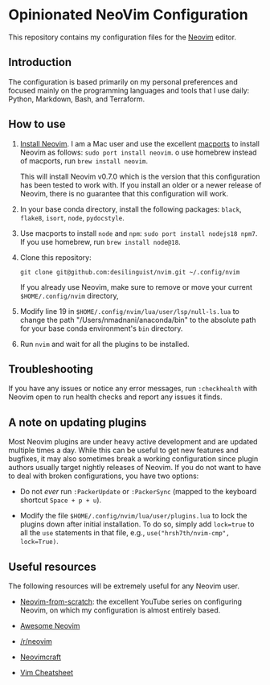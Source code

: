 # Opinionated NeoVim Configuration

This repository contains my configuration files for the
[Neovim](https://neovim.io) editor.

## Introduction

The configuration is based primarily on my personal preferences and focused
mainly on the programming languages and tools that I use daily: Python,
Markdown, Bash, and Terraform.

## How to use

1. [Install Neovim](https://github.com/neovim/neovim/wiki/Installing-Neovim). I
   am a Mac user and use the excellent [macports](https://macports.org) to
   install Neovim as follows: `sudo port install neovim`.  o use homebrew
   instead of macports, run `brew install neovim`.

   This will install Neovim v0.7.0 which is the version that this configuration
   has been tested to work with. If you install an older or a newer release of
   Neovim, there is no guarantee that this configuration will work.

2. In your base conda directory, install the following packages: `black`,
   `flake8`, `isort`, `node`, `pydocstyle`.

3. Use macports to install `node` and `npm`: `sudo port install nodejs18 npm7`.
   If you use homebrew, run `brew install node@18`.

4. Clone this repository:

   ```
   git clone git@github.com:desilinguist/nvim.git ~/.config/nvim
   ```

   If you already use Neovim, make sure to remove or move your current
   `$HOME/.config/nvim` directory,

5. Modify line 19 in `$HOME/.config/nvim/lua/user/lsp/null-ls.lua` to change
   the path "/Users/nmadnani/anaconda/bin" to the absolute path for your base
   conda environment's `bin` directory.

6. Run `nvim` and wait for all the plugins to be installed.


## Troubleshooting

If you have any issues or notice any error messages, run `:checkhealth` with
Neovim open to run health checks and report any issues it finds.

## A note on updating plugins

Most Neovim plugins are under heavy active development and are updated multiple
times a day. While this can be useful to get new features and bugfixes, it may
also sometimes break a working configuration since plugin authors usually
target nightly releases of Neovim. If you do not want to have to deal with
broken configurations, you have two options:

- Do not *ever* run `:PackerUpdate` or `:PackerSync` (mapped to the keyboard
  shortcut `Space + p + u`).

- Modify the file `$HOME/.config/nvim/lua/user/plugins.lua` to lock the plugins
  down after initial installation. To do so, simply add `lock=true` to all the
  `use` statements in that file, e.g., `use("hrsh7th/nvim-cmp", lock=True)`.

## Useful resources

The following resources will be extremely useful for any Neovim user.

- [Neovim-from-scratch](https://www.youtube.com/playlist?list=PLhoH5vyxr6Qq41NFL4GvhFp-WLd5xzIzZ):
the excellent YouTube series on configuring Neovim, on which my configuration is almost entirely based.

- [Awesome Neovim](https://github.com/rockerBOO/awesome-neovim)

- [/r/neovim](https://reddit.com/r/neovim)

- [Neovimcraft](https://neovimcraft.com)

- [Vim Cheatsheet](https://vim.rtorr.com)
